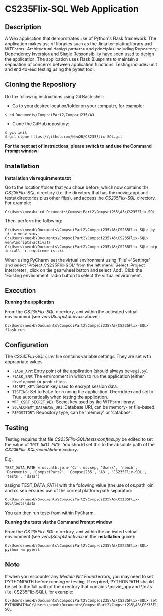 # CS235Flix-SQL Web Application

## Description

A Web application that demonstrates use of Python's Flask framework. The application makes use of libraries such as the Jinja templating library and WTForms. Architectural design patterns and principles including Repository, Dependency Inversion and Single Responsibility have been used to design the application. The application uses Flask Blueprints to maintain a separation of concerns between application functions. Testing includes unit and end-to-end testing using the pytest tool. 

## Cloning the Repository

Do the following instructions using Git Bash shell:
* Go to your desired location/folder on your computer, for example:
```shell script
$ cd Documents/CompsciPart2/Compsci235/A3
```
* Clone the GitHub repository:
```shell script
$ git init
$ git clone https://github.com/NeoXB/CS235Flix-SQL.git
```
**For the next set of instructions, please switch to and use the Command Prompt window!**

## Installation

**Installation via requirements.txt**

Go to the location/folder that you chose before, which now contains the *CS235Flix-SQL* directory (i.e. the directory that has the movie_app\ and tests\ directories plus other files), and access the *CS235Flix-SQL* directory. For example:
```shell
C:\Users\neoxb> cd Documents\CompsciPart2\Compsci235\A3\CS235Flix-SQL
```

Then, perform the following:
```shell
C:\Users\neoxb\Documents\CompsciPart2\Compsci235\A3\CS235Flix-SQL> py -3 -m venv venv
C:\Users\neoxb\Documents\CompsciPart2\Compsci235\A3\CS235Flix-SQL> venv\Scripts\activate
C:\Users\neoxb\Documents\CompsciPart2\Compsci235\A3\CS235Flix-SQL> pip install -r requirements.txt
```
When using PyCharm, set the virtual environment using 'File'->'Settings' and select 'Project:CS235Flix-SQL' from the left menu. Select 'Project Interpreter', click on the gearwheel button and select 'Add'. Click the 'Existing environment' radio button to select the virtual environment.

## Execution

**Running the application**

From the *CS235Flix-SQL* directory, and within the activated virtual environment (see *venv\Scripts\activate* above):

````shell
C:\Users\neoxb\Documents\CompsciPart2\Compsci235\A3\CS235Flix-SQL> flask run
```` 

## Configuration

The *CS235Flix-SQL/.env* file contains variable settings. They are set with appropriate values.

* `FLASK_APP`: Entry point of the application (should always be `wsgi.py`).
* `FLASK_ENV`: The environment in which to run the application (either `development` or `production`).
* `SECRET_KEY`: Secret key used to encrypt session data.
* `TESTING`: Set to False for running the application. Overridden and set to True automatically when testing the application.
* `WTF_CSRF_SECRET_KEY`: Secret key used by the WTForm library.
* `SQLALCHEMY_DATABASE_URI`: Database URI, can be memory- or file-based.
* `REPOSITORY`: Repository type, can be 'memory' or 'database'.

## Testing

Testing requires that file *CS235Flix-SQL/tests/conftest.py* be edited to set the value of `TEST_DATA_PATH`. You should set this to the absolute path of the *CS235Flix-SQL/tests/data* directory. 

E.g. 

`TEST_DATA_PATH = os.path.join('C:', os.sep, 'Users', 'neoxb', 'Documents', 'CompsciPart2', 'Compsci235', 'A3', 'CS235Flix-SQL', 'tests', 'data')`

assigns TEST_DATA_PATH with the following value (the use of os.path.join and os.sep ensures use of the correct platform path separator):

`C:\Users\neoxb\Documents\CompsciPart2\Compsci235\A3\CS235Flix-SQL\tests\data`

You can then run tests from within PyCharm.

**Running the tests via the Command Prompt window**

From the *CS235Flix-SQL* directory, and within the activated virtual environment (see *venv\Scripts\activate* in the **Installation** guide):
```shell
C:\Users\neoxb\Documents\CompsciPart2\Compsci235\A3\CS235Flix-SQL> python -m pytest
```

## Note
If when you encounter any *Module Not Found* errors, you may need to set PYTHONPATH before running or testing. If required, PYTHONPATH should be set to the full path of the directory that contains \movie_app and \tests (i.e. CS235Flix-SQL), for example:
```shell
C:\Users\neoxb\Documents\CompsciPart2\Compsci235\A3\CS235Flix-SQL> set PYTHONPATH=C:\Users\neoxb\Documents\CompsciPart2\Compsci235\A3\CS235Flix-SQL
```
